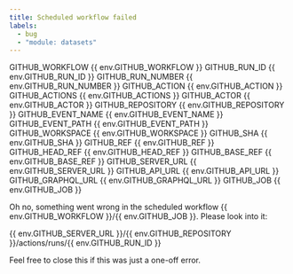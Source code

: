 ```yaml
---
title: Scheduled workflow failed
labels:
  - bug
  - "module: datasets"
---
```


GITHUB_WORKFLOW {{ env.GITHUB_WORKFLOW }}
GITHUB_RUN_ID {{ env.GITHUB_RUN_ID }}
GITHUB_RUN_NUMBER {{ env.GITHUB_RUN_NUMBER }}
GITHUB_ACTION {{ env.GITHUB_ACTION }}
GITHUB_ACTIONS {{ env.GITHUB_ACTIONS }}
GITHUB_ACTOR {{ env.GITHUB_ACTOR }}
GITHUB_REPOSITORY {{ env.GITHUB_REPOSITORY }}
GITHUB_EVENT_NAME {{ env.GITHUB_EVENT_NAME }}
GITHUB_EVENT_PATH {{ env.GITHUB_EVENT_PATH }}
GITHUB_WORKSPACE {{ env.GITHUB_WORKSPACE }}
GITHUB_SHA {{ env.GITHUB_SHA }}
GITHUB_REF {{ env.GITHUB_REF }}
GITHUB_HEAD_REF {{ env.GITHUB_HEAD_REF }}
GITHUB_BASE_REF {{ env.GITHUB_BASE_REF }}
GITHUB_SERVER_URL {{ env.GITHUB_SERVER_URL }}
GITHUB_API_URL {{ env.GITHUB_API_URL }}
GITHUB_GRAPHQL_URL {{ env.GITHUB_GRAPHQL_URL }}
GITHUB_JOB {{ env.GITHUB_JOB }}

Oh no, something went wrong in the scheduled workflow {{ env.GITHUB_WORKFLOW }}/{{ env.GITHUB_JOB }}.
Please look into it:

{{ env.GITHUB_SERVER_URL }}/{{ env.GITHUB_REPOSITORY }}/actions/runs/{{ env.GITHUB_RUN_ID }}

Feel free to close this if this was just a one-off error.
